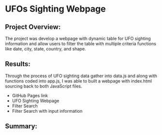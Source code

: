 # UFOs Sighting Webpage

## Project Overview:
The project was develop a webpage with dynamic table for UFO sighting information and allow users to filter the table with multiple criteria functions like date, city, state, country, and shape. 

## Results:
Through the process of UFO sighting data gather into data.js and along with functions coded into app.js, I was able to built a webpage with index.html sourcing back to both JavaScript files.

  - GitHub Pages link
  - UFO Sighting Webpage
  - Filter Search 
  - Filter Search with input information

## Summary:
